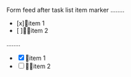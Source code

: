 Form feed after task list item marker
........

- [x]item 1
- [ ]item 2

........

<ul class="contains-task-list">
<li class="task-list-item"><input class="task-list-item-checkbox" type="checkbox" checked="">item 1</li>
<li class="task-list-item"><input class="task-list-item-checkbox" type="checkbox">item 2</li>
</ul>
